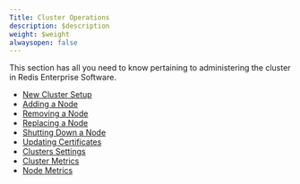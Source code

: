 ```yaml
---
Title: Cluster Operations
description: $description
weight: $weight
alwaysopen: false
---
```

This section has all you need to know pertaining to administering the
cluster in Redis Enterprise Software.

-   [New Cluster
    Setup](/redis-enterprise-documentation/administering/cluster-operations/new-cluster-setup/)
-   [Adding a
    Node](/redis-enterprise-documentation/administering/cluster-operations/adding-node/)
-   [Removing a
    Node](/redis-enterprise-documentation/administering/cluster-operations/removing-node/)
-   [Replacing a
    Node](/redis-enterprise-documentation/administering/cluster-operations/replacing-node/)
-   [Shutting Down a
    Node](/redis-enterprise-documentation/administering/cluster-operations/shutting-down-node/)
-   [Updating
    Certificates](/redis-enterprise-documentation/administering/cluster-operations/updating-certificates/)
-   [Clusters
    Settings](/redis-enterprise-documentation/administering/cluster-operations/settings/)
-   [Cluster
    Metrics](/redis-enterprise-documentation/administering/cluster-operations/cluster-metrics/)
-   [Node
    Metrics](/redis-enterprise-documentation/administering/cluster-operations/node-metrics/)
